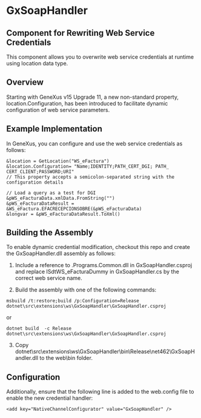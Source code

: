 # GxSoapHandler

## Component for Rewriting Web Service Credentials

This component allows you to overwrite web service credentials at runtime using location data type.


## Overview
Starting with GeneXus v15 Upgrade 11, a new non-standard property, location.Configuration, has been introduced to facilitate dynamic configuration of web service parameters.

## Example Implementation
In GeneXus, you can configure and use the web service credentials as follows:

```
&location = GetLocation("WS_eFactura") 
&location.Configuration= "Name;IDENTITY;PATH_CERT_DGI; PATH_ CERT_CLIENT;PASSWORD;URI" 
// This property accepts a semicolon-separated string with the configuration details

// Load a query as a test for DGI
&pWS_eFacturaData.xmlData.FromString("")
&pWS_eFacturaDataResult = &WS_eFactura.EFACRECEPCIONSOBRE(&pWS_eFacturaData)
&longvar = &pWS_eFacturaDataResult.ToXml()
```


## Building the Assembly
To enable dynamic credential modification, checkout this repo and create the GxSoapHandler.dll assembly as follows:

1. Include a reference to <Namespace>.Programs.Common.dll in GxSoapHandler.csproj and replace ISdtWS_eFacturaDummy in GxSoapHandler.cs by the correct web service name.

2. Build the assembly with one of the following commands:
```
msbuild /t:restore;build /p:Configuration=Release dotnet\src\extensions\ws\GxSoapHandler\GxSoapHandler.csproj
```
or
```
dotnet build  -c Release dotnet\src\extensions\ws\GxSoapHandler\GxSoapHandler.csproj
```

3. Copy dotnet\src\extensions\ws\GxSoapHandler\bin\Release\net462\GxSoapHandler.dll to the web\bin folder.


## Configuration
Additionally, ensure that the following line is added to the web.config file to enable the new credential handler:


```
<add key="NativeChannelConfigurator" value="GxSoapHandler" />
```

